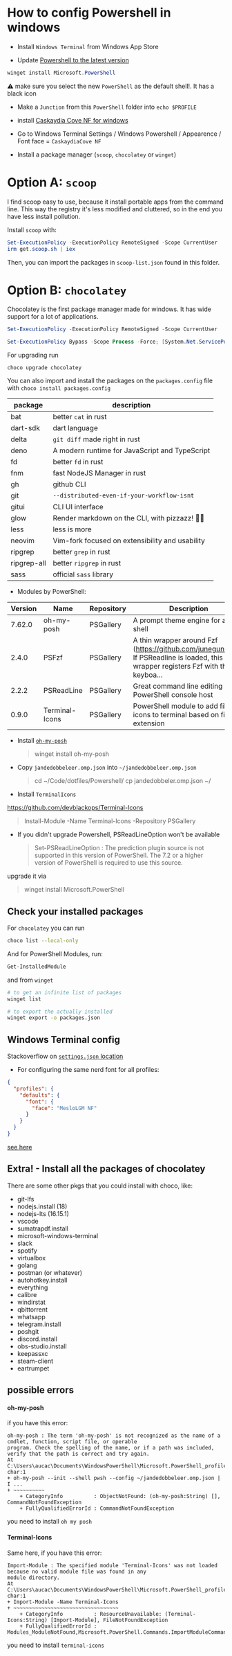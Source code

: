 # How to config Powershell in windows

- Install `Windows Terminal` from Windows App Store

- Update [Powershell to the latest version](https://stackoverflow.com/questions/60524714/update-powershell-to-the-latest-revision)

```powershell
winget install Microsoft.PowerShell
```

⚠️ make sure you select the new `PowerShell` as the default shell!. It has a black icon

- Make a `Junction` from this `PowerShell` folder into `echo $PROFILE`
- install [Caskaydia Cove NF for windows](https://github.com/ryanoasis/nerd-fonts/tree/master/patched-fonts/CascadiaCode/Regular/complete)
- Go to Windows Terminal Settings / Windows Powershell / Appearence / Font face = `CaskaydiaCove NF`

- Install a package manager (`scoop`, `chocolatey` or `winget`)

# Option A: `scoop`

I find scoop easy to use, because it install portable apps from the command line. This way the registry it's less modified and cluttered, so in the end you have less install pollution.

Install `scoop` with:

```powershell
Set-ExecutionPolicy -ExecutionPolicy RemoteSigned -Scope CurrentUser
irm get.scoop.sh | iex
```

Then, you can import the packages in `scoop-list.json` found in this folder.

# Option B: `chocolatey`

Chocolatey is the first package manager made for windows. It has wide support for a lot of applications.

```powershell
Set-ExecutionPolicy -ExecutionPolicy RemoteSigned -Scope CurrentUser

Set-ExecutionPolicy Bypass -Scope Process -Force; [System.Net.ServicePointManager]::SecurityProtocol = [System.Net.ServicePointManager]::SecurityProtocol -bor 3072; iex ((New-Object System.Net.WebClient).DownloadString('https://community.chocolatey.org/install.ps1'))
```

For upgrading run

```
choco upgrade chocolatey
```

You can also import and install the packages on the `packages.config` file with `choco install packages.config`

| package     | description                                     |
| ----------- | ----------------------------------------------- |
| bat         | better `cat` in rust                            |
| dart-sdk    | dart language                                   |
| delta       | `git diff` made right in rust                   |
| deno        | A modern runtime for JavaScript and TypeScript  |
| fd          | better `fd` in rust                             |
| fnm         | fast NodeJS Manager in rust                     |
| gh          | github CLI                                      |
| git         | `--distributed-even-if-your-workflow-isnt`      |
| gitui       | CLI UI interface                                |
| glow        | Render markdown on the CLI, with pizzazz! 💅🏻    |
| less        | less is more                                    |
| neovim      | Vim-fork focused on extensibility and usability |
| ripgrep     | better `grep` in rust                           |
| ripgrep-all | better `ripgrep` in rust                        |
| sass        | official `sass` library                         |

- Modules by PowerShell:

| Version | Name           | Repository | Description                                                                                                                       |
| ------- | -------------- | ---------- | --------------------------------------------------------------------------------------------------------------------------------- |
| 7.62.0  | oh-my-posh     | PSGallery  | A prompt theme engine for any shell                                                                                               |
| 2.4.0   | PSFzf          | PSGallery  | A thin wrapper around Fzf (https://github.com/junegunn/fzf). If PSReadline is loaded, this wrapper registers Fzf with the keyboa… |
| 2.2.2   | PSReadLine     | PSGallery  | Great command line editing in the PowerShell console host                                                                         |
| 0.9.0   | Terminal-Icons | PSGallery  | PowerShell module to add file icons to terminal based on file extension                                                           |

- Install [`oh-my-posh`](https://ohmyposh.dev/docs/installation/windows)

  > winget install oh-my-posh

- Copy `jandedobbeleer.omp.json` into `~/jandedobbeleer.omp.json`

  > cd ~/Code/dotfiles/Powershell/
  > cp jandedobbeler.omp.json ~/

- Install `TerminalIcons`

https://github.com/devblackops/Terminal-Icons

> Install-Module -Name Terminal-Icons -Repository PSGallery

- If you didn't upgrade Powershell, PSReadLineOption won't be available
  > Set-PSReadLineOption : The prediction plugin source is not supported in this version of PowerShell. The 7.2 or a higher version of PowerShell is required to use this source.

upgrade it via

> winget install Microsoft.PowerShell

## Check your installed packages

For `chocolatey` you can run

```sh
choco list --local-only
```

And for PowerShell Modules, run:

```sh
Get-InstalledModule
```

and from `winget`

```sh
# to get an infinite list of packages
winget list

# to export the actually installed
winget export -o packages.json
```

## Windows Terminal config

Stackoverflow on [`settings.json` location](https://stackoverflow.com/a/67400504/8552476)

- For configuring the same nerd font for all profiles:

```json
{
  "profiles": {
    "defaults": {
      "font": {
        "face": "MesloLGM NF"
      }
    }
  }
}
```

[see here](https://ohmyposh.dev/docs/configuration/fonts)

## Extra! - Install all the packages of chocolatey

There are some other pkgs that you could install with choco, like:

- git-lfs
- nodejs.install (18)
- nodejs-lts (16.15.1)
- vscode
- sumatrapdf.install
- microsoft-windows-terminal
- slack
- spotify
- virtualbox
- golang
- postman (or whatever)
- autohotkey.install
- everything
- calibre
- windirstat
- qbittorrent
- whatsapp
- telegram.install
- poshgit
- discord.install
- obs-studio.install
- keepassxc
- steam-client
- eartrumpet

## possible errors

#### oh-my-posh

if you have this error:

```
oh-my-posh : The term 'oh-my-posh' is not recognized as the name of a cmdlet, function, script file, or operable
program. Check the spelling of the name, or if a path was included, verify that the path is correct and try again.
At C:\Users\aucac\Documents\WindowsPowerShell\Microsoft.PowerShell_profile.ps1:2 char:1
+ oh-my-posh --init --shell pwsh --config ~/jandedobbeleer.omp.json | I ...
+ ~~~~~~~~~~
    + CategoryInfo          : ObjectNotFound: (oh-my-posh:String) [], CommandNotFoundException
    + FullyQualifiedErrorId : CommandNotFoundException
```

you need to install `oh my posh`

#### Terminal-Icons

Same here, if you have this error:

    Import-Module : The specified module 'Terminal-Icons' was not loaded because no valid module file was found in any
    module directory.
    At C:\Users\aucac\Documents\WindowsPowerShell\Microsoft.PowerShell_profile.ps1:17 char:1
    + Import-Module -Name Terminal-Icons
    + ~~~~~~~~~~~~~~~~~~~~~~~~~~~~~~~~~~
        + CategoryInfo          : ResourceUnavailable: (Terminal-Icons:String) [Import-Module], FileNotFoundException
        + FullyQualifiedErrorId : Modules_ModuleNotFound,Microsoft.PowerShell.Commands.ImportModuleCommand

you need to install `terminal-icons`
